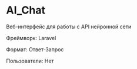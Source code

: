 # AI_Chat

Веб-интерфейс для работы с API нейронной сети

Фреймворк: Laravel

Формат: Ответ-Запрос

Пользователи: Нет
